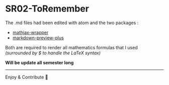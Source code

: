 # SR02-ToRemember

The .md files had been edited with atom and the two packages :
* [mathjax-wrapper](https://atom.io/packages/mathjax-wrapper)
* [markdown-preview-plus](https://atom.io/packages/markdown-preview-plus)

Both are required to render all mathematics formulas that I used *(surrounded by $ to handle the LaTeX syntax)*

**Will be update all semester long**

---
Enjoy & Contribute :rocket:
